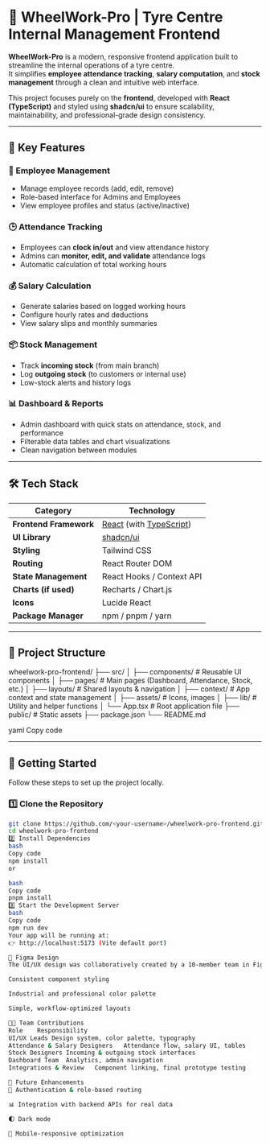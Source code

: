 # 🚗 WheelWork-Pro | Tyre Centre Internal Management Frontend

**WheelWork-Pro** is a modern, responsive frontend application built to streamline the internal operations of a tyre centre.  
It simplifies **employee attendance tracking**, **salary computation**, and **stock management** through a clean and intuitive web interface.

This project focuses purely on the **frontend**, developed with **React (TypeScript)** and styled using **shadcn/ui** to ensure scalability, maintainability, and professional-grade design consistency.

---

## 🧩 Key Features

### 👥 Employee Management
- Manage employee records (add, edit, remove)
- Role-based interface for Admins and Employees
- View employee profiles and status (active/inactive)

### 🕒 Attendance Tracking
- Employees can **clock in/out** and view attendance history
- Admins can **monitor, edit, and validate** attendance logs
- Automatic calculation of total working hours

### 💰 Salary Calculation
- Generate salaries based on logged working hours
- Configure hourly rates and deductions
- View salary slips and monthly summaries

### 📦 Stock Management
- Track **incoming stock** (from main branch)
- Log **outgoing stock** (to customers or internal use)
- Low-stock alerts and history logs

### 📊 Dashboard & Reports
- Admin dashboard with quick stats on attendance, stock, and performance
- Filterable data tables and chart visualizations
- Clean navigation between modules

---

## 🛠️ Tech Stack

| Category | Technology |
|-----------|-------------|
| **Frontend Framework** | [React](https://react.dev/) (with [TypeScript](https://www.typescriptlang.org/)) |
| **UI Library** | [shadcn/ui](https://ui.shadcn.com/) |
| **Styling** | Tailwind CSS |
| **Routing** | React Router DOM |
| **State Management** | React Hooks / Context API |
| **Charts (if used)** | Recharts / Chart.js |
| **Icons** | Lucide React |
| **Package Manager** | npm / pnpm / yarn |

---

## 🧱 Project Structure

wheelwork-pro-frontend/
├── src/
│ ├── components/ # Reusable UI components
│ ├── pages/ # Main pages (Dashboard, Attendance, Stock, etc.)
│ ├── layouts/ # Shared layouts & navigation
│ ├── context/ # App context and state management
│ ├── assets/ # Icons, images
│ ├── lib/ # Utility and helper functions
│ └── App.tsx # Root application file
├── public/ # Static assets
├── package.json
└── README.md

yaml
Copy code

---

## 🚀 Getting Started

Follow these steps to set up the project locally.

### 1️⃣ Clone the Repository
```bash
git clone https://github.com/<your-username>/wheelwork-pro-frontend.git
cd wheelwork-pro-frontend
2️⃣ Install Dependencies
bash
Copy code
npm install
or

bash
Copy code
pnpm install
3️⃣ Start the Development Server
bash
Copy code
npm run dev
Your app will be running at:
👉 http://localhost:5173 (Vite default port)

📁 Figma Design
The UI/UX design was collaboratively created by a 10-member team in Figma, focusing on:

Consistent component styling

Industrial and professional color palette

Simple, workflow-optimized layouts

👨‍💻 Team Contributions
Role	Responsibility
UI/UX Leads	Design system, color palette, typography
Attendance & Salary Designers	Attendance flow, salary UI, tables
Stock Designers	Incoming & outgoing stock interfaces
Dashboard Team	Analytics, admin navigation
Integrations & Review	Component linking, final prototype testing

🧠 Future Enhancements
🔐 Authentication & role-based routing

📊 Integration with backend APIs for real data

🌓 Dark mode

📱 Mobile-responsive optimization
